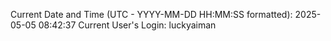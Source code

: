 Current Date and Time (UTC - YYYY-MM-DD HH:MM:SS formatted): 2025-05-05 08:42:37
Current User's Login: luckyaiman
